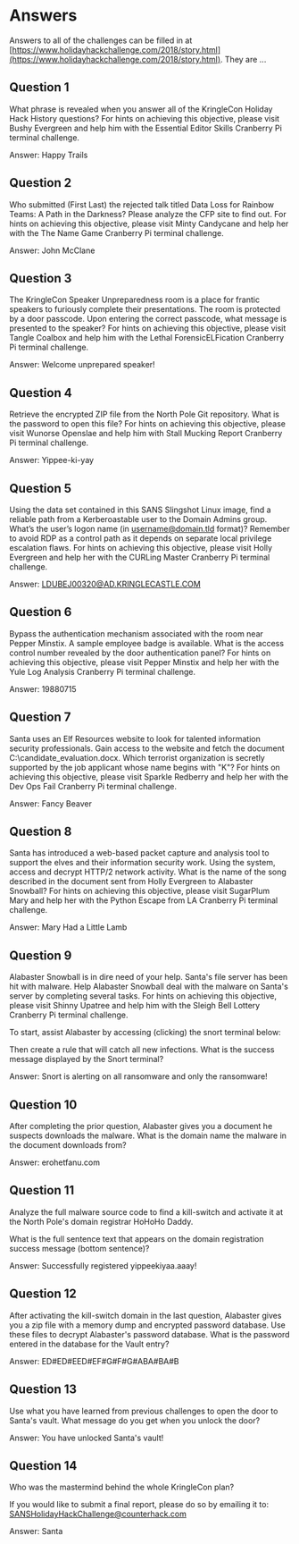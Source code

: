 # Answers

Answers to all of the challenges can be filled in at [https://www.holidayhackchallenge.com/2018/story.html](https://www.holidayhackchallenge.com/2018/story.html). They are ...

## Question 1

What phrase is revealed when you answer all of the KringleCon Holiday Hack History questions? For hints on achieving this objective, please visit Bushy Evergreen and help him with the Essential Editor Skills Cranberry Pi terminal challenge.

Answer: Happy Trails

## Question 2

Who submitted (First Last) the rejected talk titled Data Loss for Rainbow Teams: A Path in the Darkness? Please analyze the CFP site to find out. For hints on achieving this objective, please visit Minty Candycane and help her with the The Name Game Cranberry Pi terminal challenge.

Answer: John McClane

## Question 3

The KringleCon Speaker Unpreparedness room is a place for frantic speakers to furiously complete their presentations. The room is protected by a door passcode. Upon entering the correct passcode, what message is presented to the speaker? For hints on achieving this objective, please visit Tangle Coalbox and help him with the Lethal ForensicELFication Cranberry Pi terminal challenge.

Answer: Welcome unprepared speaker!

## Question 4

Retrieve the encrypted ZIP file from the North Pole Git repository. What is the password to open this file? For hints on achieving this objective, please visit Wunorse Openslae and help him with Stall Mucking Report Cranberry Pi terminal challenge.

Answer: Yippee-ki-yay

## Question 5

Using the data set contained in this SANS Slingshot Linux image, find a reliable path from a Kerberoastable user to the Domain Admins group. What’s the user’s logon name (in username@domain.tld format)? Remember to avoid RDP as a control path as it depends on separate local privilege escalation flaws. For hints on achieving this objective, please visit Holly Evergreen and help her with the CURLing Master Cranberry Pi terminal challenge.

Answer: LDUBEJ00320@AD.KRINGLECASTLE.COM

## Question 6

Bypass the authentication mechanism associated with the room near Pepper Minstix. A sample employee badge is available. What is the access control number revealed by the door authentication panel? For hints on achieving this objective, please visit Pepper Minstix and help her with the Yule Log Analysis Cranberry Pi terminal challenge.

Answer: 19880715

## Question 7

Santa uses an Elf Resources website to look for talented information security professionals. Gain access to the website and fetch the document C:\candidate_evaluation.docx. Which terrorist organization is secretly supported by the job applicant whose name begins with "K"? For hints on achieving this objective, please visit Sparkle Redberry and help her with the Dev Ops Fail Cranberry Pi terminal challenge.

Answer: Fancy Beaver

## Question 8

Santa has introduced a web-based packet capture and analysis tool to support the elves and their information security work. Using the system, access and decrypt HTTP/2 network activity. What is the name of the song described in the document sent from Holly Evergreen to Alabaster Snowball? For hints on achieving this objective, please visit SugarPlum Mary and help her with the Python Escape from LA Cranberry Pi terminal challenge.

Answer: Mary Had a Little Lamb

## Question 9

Alabaster Snowball is in dire need of your help. Santa's file server has been hit with malware. Help Alabaster Snowball deal with the malware on Santa's server by completing several tasks. For hints on achieving this objective, please visit Shinny Upatree and help him with the Sleigh Bell Lottery Cranberry Pi terminal challenge.

To start, assist Alabaster by accessing (clicking) the snort terminal below:

Then create a rule that will catch all new infections. What is the success message displayed by the Snort terminal?

Answer: Snort is alerting on all ransomware and only the ransomware!

## Question 10

After completing the prior question, Alabaster gives you a document he suspects downloads the malware. What is the domain name the malware in the document downloads from?

Answer: erohetfanu.com

## Question 11

Analyze the full malware source code to find a kill-switch and activate it at the North Pole's domain registrar HoHoHo Daddy.

What is the full sentence text that appears on the domain registration success message (bottom sentence)?

Answer: Successfully registered yippeekiyaa.aaay!

## Question 12

After activating the kill-switch domain in the last question, Alabaster gives you a zip file with a memory dump and encrypted password database. Use these files to decrypt Alabaster's password database. What is the password entered in the database for the Vault entry?

Answer: ED#ED#EED#EF#G#F#G#ABA#BA#B

## Question 13

Use what you have learned from previous challenges to open the door to Santa's vault. What message do you get when you unlock the door?

Answer: You have unlocked Santa's vault!

## Question 14

Who was the mastermind behind the whole KringleCon plan?

If you would like to submit a final report, please do so by emailing it to: SANSHolidayHackChallenge@counterhack.com

Answer: Santa
